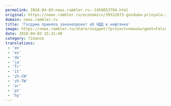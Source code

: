 ```yaml
---
permalink: 2018-04-03-news.rambler.ru--1459053794.html
original: https://news.rambler.ru/economics/39522673-gosduma-prinyala-zakonoproekt-ob-ndd-v-neftyanke/
domain: news.rambler.ru
title: 'Госдума приняла законопроект об НДД в нефтянке'
image: https://news.rambler.ru/share/snippet/?project=news&urgent=False&image=http%3A%2F%2Fnews.rambler.ru%2Fimg%2F2018%2F04%2F03181753.840860.9156.jpg&big=False&title=%D0%93%D0%BE%D1%81%D0%B4%D1%83%D0%BC%D0%B0+%D0%BF%D1%80%D0%B8%D0%BD%D1%8F%D0%BB%D0%B0+%D0%B7%D0%B0%D0%BA%D0%BE%D0%BD%D0%BE%D0%BF%D1%80%D0%BE%D0%B5%D0%BA%D1%82+%D0%BE%D0%B1%C2%A0%D0%9D%D0%94%D0%94%C2%A0%D0%B2%C2%A0%D0%BD%D0%B5%D1%84%D1%82%D1%8F%D0%BD%D0%BA%D0%B5
date: 2018-04-03 15:31:40
category: finance
translations: 
 - 'en'
 - 'es'
 - 'de'
 - 'ja'
 - 'fr'
 - 'it'
 - 'zh-CN'
 - 'zh-TW'
 - 'ar'
 - 'pt'
 - 'hy'
---
```


